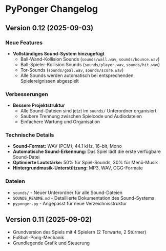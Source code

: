# PyPonger Changelog

## Version 0.12 (2025-09-03)

### Neue Features
- **Vollständiges Sound-System hinzugefügt**
  - Ball-Wand-Kollision Sounds (`sounds/wall.wav`, `sounds/bounce.wav`)
  - Ball-Spieler-Kollision Sounds (`sounds/player.wav`, `sounds/hit.wav`)
  - Tor-Sounds (`sounds/goal.wav`, `sounds/score.wav`)
  - Alle Sounds werden automatisch bei entsprechenden Spielereignissen abgespielt

### Verbesserungen
- **Bessere Projektstruktur**
  - Alle Sound-Dateien sind jetzt im `sounds/` Unterordner organisiert
  - Saubere Trennung zwischen Spielcode und Audiodateien
  - Einfachere Wartung und Organisation

### Technische Details
- **Sound-Format:** WAV (PCM), 44.1 kHz, 16-bit, Mono
- **Automatische Sound-Erkennung:** Das Spiel lädt die erste verfügbare Sound-Datei
- **Optimierte Lautstärke:** 50% für Spiel-Sounds, 30% für Menü-Musik
- **Hintergrundmusik-Unterstützung:** MP3, WAV, OGG-Formate

### Dateien
- `sounds/` - Neuer Unterordner für alle Sound-Dateien
- `SOUNDS_README.md` - Detaillierte Dokumentation des Sound-Systems
- `pyponger.py` - Angepasst für neue Verzeichnisstruktur

## Version 0.11 (2025-09-02)
- Grundversion des Spiels mit 4 Spielern (2 Torwarte, 2 Stürmer)
- Fußball-Pong-Mechanik
- Grundlegende Grafik und Steuerung
